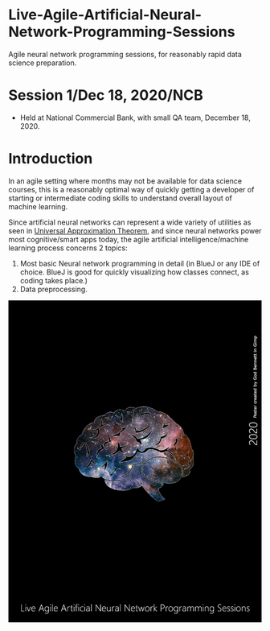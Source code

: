 # Live-Agile-Artificial-Neural-Network-Programming-Sessions
Agile neural network programming sessions, for reasonably rapid data science preparation.


# Session 1/Dec 18, 2020/NCB
* Held at National Commercial Bank, with small QA team, December 18, 2020.


# Introduction
In an agile setting where months may not be available for data science courses, this is a reasonably optimal way of quickly getting a developer of starting or intermediate coding skills to understand overall layout of machine learning.

Since artificial neural networks can represent a wide variety of utilities as seen in [Universal Approximation Theorem](https://en.wikipedia.org/wiki/Universal_approximation_theorem), and since neural networks power most cognitive/smart apps today, the agile artificial intelligence/machine learning process concerns 2 topics:

1.	Most basic Neural network programming in detail (in BlueJ or any IDE of choice. BlueJ is good for quickly visualizing how classes connect, as coding takes place.)
2.	Data preprocessing.

![Alt text](https://github.com/JordanMicahBennett/Live-Agile-Artificial-Neural-Network-Programming-Session/blob/main/cover_c.png?raw=true "default page")
